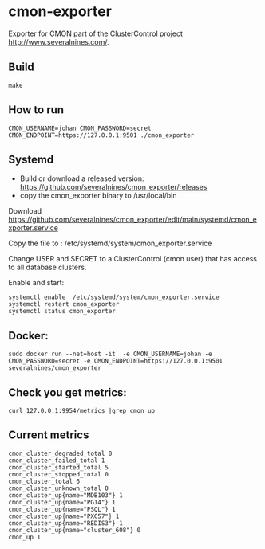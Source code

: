 # cmon-exporter
Exporter for CMON part of the ClusterControl project http://www.severalnines.com/.

## Build
```
make
```

## How to run
```
CMON_USERNAME=johan CMON_PASSWORD=secret CMON_ENDPOINT=https://127.0.0.1:9501 ./cmon_exporter
```

## Systemd

- Build or download a released version: https://github.com/severalnines/cmon_exporter/releases
- copy the cmon_exporter binary to /usr/local/bin

Download
https://github.com/severalnines/cmon_exporter/edit/main/systemd/cmon_exporter.service

Copy the file to :
/etc/systemd/system/cmon_exporter.service

Change USER and SECRET to a ClusterControl (cmon user) that has access to all database clusters.

Enable and start:
```
systemctl enable  /etc/systemd/system/cmon_exporter.service
systemctl restart cmon_exporter
systemctl status cmon_exporter
```

## Docker:
```
sudo docker run --net=host -it  -e CMON_USERNAME=johan -e CMON_PASSWORD=secret -e CMON_ENDPOINT=https://127.0.0.1:9501  severalnines/cmon_exporter
```
## Check you get metrics:
```
curl 127.0.0.1:9954/metrics |grep cmon_up
```

## Current metrics
```
cmon_cluster_degraded_total 0
cmon_cluster_failed_total 1
cmon_cluster_started_total 5
cmon_cluster_stopped_total 0
cmon_cluster_total 6
cmon_cluster_unknown_total 0
cmon_cluster_up{name="MDB103"} 1
cmon_cluster_up{name="PG14"} 1
cmon_cluster_up{name="PSQL"} 1
cmon_cluster_up{name="PXC57"} 1
cmon_cluster_up{name="REDIS3"} 1
cmon_cluster_up{name="cluster_608"} 0
cmon_up 1
```

